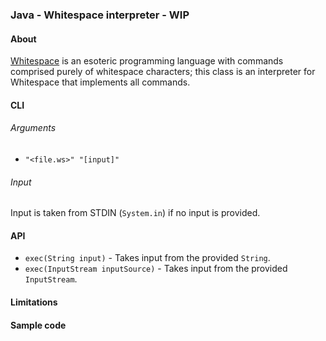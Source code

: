 ### Java - Whitespace interpreter - WIP

#### About

[Whitespace](https://en.wikipedia.org/wiki/Whitespace_(programming_language)) is an esoteric programming language with commands comprised purely of whitespace characters; this class is an interpreter for Whitespace that implements all commands.

#### CLI
###### Arguments
- `"<file.ws>" "[input]"`

###### Input
Input is taken from STDIN (`System.in`) if no input is provided.

#### API
- `exec(String input)` - Takes input from the provided `String`.
- `exec(InputStream inputSource)` - Takes input from the provided `InputStream`.

#### Limitations

<!-- add stack, heap, and file limits -->

#### Sample code

<!-- add -->
